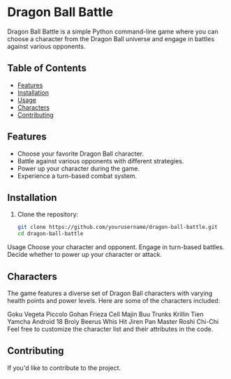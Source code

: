 # Dragon Ball Battle

Dragon Ball Battle is a simple Python command-line game where you can choose a character from the Dragon Ball universe and engage in battles against various opponents.

## Table of Contents

- [Features](#features)
- [Installation](#installation)
- [Usage](#usage)
- [Characters](#characters)
- [Contributing](#contributing)

## Features

- Choose your favorite Dragon Ball character.
- Battle against various opponents with different strategies.
- Power up your character during the game.
- Experience a turn-based combat system.

## Installation

1. Clone the repository:

   ```bash
   git clone https://github.com/yourusername/dragon-ball-battle.git
   cd dragon-ball-battle
Usage
Choose your character and opponent.
Engage in turn-based battles.
Decide whether to power up your character or attack.

## Characters
The game features a diverse set of Dragon Ball characters with varying health points and power levels. Here are some of the characters included:

Goku <break>
Vegeta<break>
Piccolo<break>
Gohan<break>
Frieza<break>
Cell<break>
Majin Buu<break>
Trunks<break>
Krillin<break>
Tien<break>
Yamcha<break>
Android 18<break>
Broly<break>
Beerus<break>
Whis<break>
Hit<break>
Jiren<break>
Pan<break>
Master Roshi<break>
Chi-Chi
Feel free to customize the character list and their attributes in the code.

## Contributing
If you'd like to contribute to the project.
